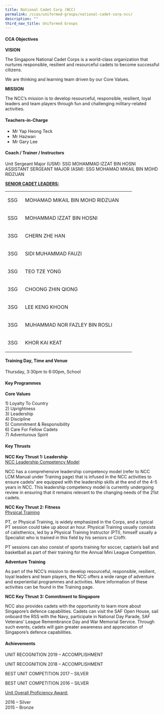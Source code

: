 ```yaml
---
title: National Cadet Corp (NCC)
permalink: /ccas/uniformed-groups/national-cadet-corp-ncc/
description: ""
third_nav_title: Uniformed Groups
---
```

<h4>CCA Objectives</h4>
<p><strong>VISION</strong></p>
<p>The Singapore National Cadet Corps is a world-class organization that nurtures responsible, resilient&nbsp;and resourceful cadets to become successful citizens.</p>
<p>We are thinking and learning team driven by our Core Values.</p>
<p><strong>MISSION</strong></p>
<p>The NCC&rsquo;s mission is to develop resourceful, responsible, resilient, loyal leaders and team players&nbsp;through fun and challenging military-related activities.</p>
<h4>Teachers-in-Charge</h4>
<ul>
<li>Mr Yap Heong Teck</li>
<li>Mr Hazwan</li>
<li>Mr Gary Lee</li>
</ul>
<h4>Coach / Trainer / Instructors</h4>
<p>Unit Sergeant Major (USM): SSG MOHAMMAD IZZAT BIN HOSNI<br />ASSISTANT SERGEANT MAJOR (ASM): SSG&nbsp;MOHAMAD MIKAIL BIN MOHD RIDZUAN</p>
<p><strong><u>SENIOR CADET LEADERS:</u></strong></p>
<table style="width: 413px;" width="0">
<tbody>
<tr>
<td style="width: 41.3438px;">
<p>SSG</p>
</td>
<td style="width: 355.656px;">
<p>MOHAMAD MIKAIL BIN MOHD RIDZUAN</p>
</td>
</tr>
<tr>
<td style="width: 41.3438px;">
<p>SSG</p>
</td>
<td style="width: 355.656px;">
<p>MOHAMMAD IZZAT BIN HOSNI</p>
</td>
</tr>
<tr>
<td style="width: 41.3438px;">
<p>3SG</p>
</td>
<td style="width: 355.656px;">
<p>CHERN ZHE HAN</p>
</td>
</tr>
<tr>
<td style="width: 41.3438px;">
<p>3SG</p>
</td>
<td style="width: 355.656px;">
<p>SIDI MUHAMMAD FAUZI</p>
</td>
</tr>
<tr>
<td style="width: 41.3438px;">
<p>3SG</p>
</td>
<td style="width: 355.656px;">
<p>TEO TZE YONG</p>
</td>
</tr>
<tr>
<td style="width: 41.3438px;">
<p>3SG</p>
</td>
<td style="width: 355.656px;">
<p>CHOONG ZHIN QIONG</p>
</td>
</tr>
<tr>
<td style="width: 41.3438px;">
<p>3SG</p>
</td>
<td style="width: 355.656px;">
<p>LEE KENG KHOON</p>
</td>
</tr>
<tr>
<td style="width: 41.3438px;">
<p>3SG</p>
</td>
<td style="width: 355.656px;">
<p>MUHAMMAD NOR FAZLEY BIN ROSLI</p>
</td>
</tr>
<tr>
<td style="width: 41.3438px;">
<p>3SG</p>
</td>
<td style="width: 355.656px;">
<p>KHOR KAI KEAT</p>
</td>
</tr>
</tbody>
</table>
<h4>Training Day, Time and Venue</h4>
<p>Thursday, 3:30pm to 6:00pm, School</p>
<h4>Key Programmes</h4>
<p><strong>Core Values</strong></p>
<p>1) Loyalty To Country<br />2) Uprightness<br />3) Leadership<br />4) Discipline<br />5) Commitment &amp; Responsibility<br />6) Care For Fellow Cadets<br />7) Adventurous Spirit</p>
<h4>Key Thrusts</h4>
<p><strong>NCC Key Thrust 1: Leadership<br /></strong><u>NCC Leadership Competency Model</u></p>
<p>NCC has a comprehensive leadership competency model (refer to NCC LCM Manual under Training&nbsp;page) that is infused in the NCC activities to ensure cadets&rsquo; are equipped with the leadership skills at&nbsp;the end of the 4-5 years in NCC. This leadership competency model is currently undergoing review in&nbsp;ensuring that it remains relevant to the changing needs of the 21st cadets.</p>
<p><strong>NCC Key Thrust 2: Fitness<br /></strong><u>Physical Training</u></p>
<p>PT, or Physical Training, is widely emphasized in the Corps, and a typical PT session could take up&nbsp;about an hour. Physical Training usually consists of calisthenics, led by a Physical Training Instructor&nbsp;(PTI), himself usually a Specialist who is trained in this field by his seniors or C/offr.</p>
<p>PT sessions can also consist of sports training for soccer, captain&rsquo;s ball and basketball as part of their&nbsp;training for the Annual Mini League Competition.</p>
<p><strong>Adventure Training</strong></p>
<p>As part of the NCC&rsquo;s mission to develop resourceful, responsible, resilient, loyal leaders and team&nbsp;players, the NCC offers a wide range of adventure and experiential programmes and activities. More&nbsp;information of these activities can be found in the Training page.</p>
<p><strong>NCC Key Thrust 3: Commitment to Singapore</strong></p>
<p>NCC also provides cadets with the opportunity to learn more about Singapore&rsquo;s defence capabilities.&nbsp;Cadets can visit the SAF Open House, sail onboard the RSS with the Navy, participate in National Day&nbsp;Parade, SAF Veterans&rsquo; League Remembrance Day and War Memorial Service. Through such events,&nbsp;cadets will gain greater awareness and appreciation of Singapore&rsquo;s defence capabilities.</p>
<h4>Achievements</h4>
<p>UNIT RECOGNITION 2019 &ndash; ACCOMPLISHMENT</p>
<p>UNIT RECOGNITION 2018 &ndash; ACCOMPLISHMENT</p>
<p>BEST UNIT COMPETITION 2017 &ndash; SILVER</p>
<p>BEST UNIT COMPETITION 2016 &ndash; SILVER</p>
<p><u>Unit Overall Proficiency Award:</u></p>
<p>2016 &ndash; Silver<br />2015 &ndash; Bronze</p>